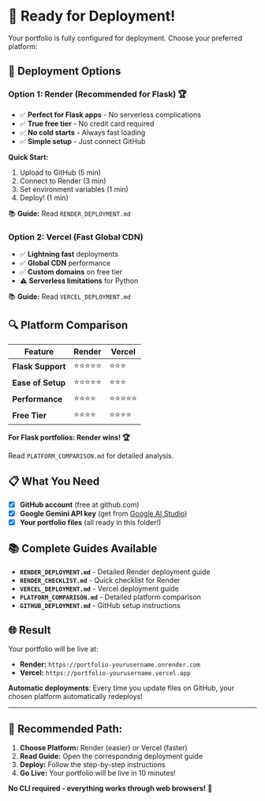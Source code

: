 # 🎯 Ready for Deployment!

Your portfolio is fully configured for deployment. Choose your preferred platform:

## 🚀 Deployment Options

### Option 1: Render (Recommended for Flask) 🏆
- ✅ **Perfect for Flask apps** - No serverless complications
- ✅ **True free tier** - No credit card required  
- ✅ **No cold starts** - Always fast loading
- ✅ **Simple setup** - Just connect GitHub

**Quick Start:**
1. Upload to GitHub (5 min)
2. Connect to Render (3 min)  
3. Set environment variables (1 min)
4. Deploy! (1 min)

📚 **Guide:** Read `RENDER_DEPLOYMENT.md`

### Option 2: Vercel (Fast Global CDN)
- ✅ **Lightning fast** deployments
- ✅ **Global CDN** performance
- ✅ **Custom domains** on free tier
- ⚠️ **Serverless limitations** for Python

📚 **Guide:** Read `VERCEL_DEPLOYMENT.md`

## 🔍 **Platform Comparison**

| Feature | Render | Vercel |
|---------|--------|--------|
| **Flask Support** | ⭐⭐⭐⭐⭐ | ⭐⭐⭐ |
| **Ease of Setup** | ⭐⭐⭐⭐⭐ | ⭐⭐⭐ |
| **Performance** | ⭐⭐⭐⭐ | ⭐⭐⭐⭐⭐ |
| **Free Tier** | ⭐⭐⭐⭐ | ⭐⭐⭐⭐ |

**For Flask portfolios: Render wins! 🏆**

Read `PLATFORM_COMPARISON.md` for detailed analysis.

## 📋 What You Need
- [x] **GitHub account** (free at github.com)
- [x] **Google Gemini API key** (get from [Google AI Studio](https://makersuite.google.com/app/apikey))
- [x] **Your portfolio files** (all ready in this folder!)

## 📚 Complete Guides Available
- **`RENDER_DEPLOYMENT.md`** - Detailed Render deployment guide
- **`RENDER_CHECKLIST.md`** - Quick checklist for Render
- **`VERCEL_DEPLOYMENT.md`** - Vercel deployment guide
- **`PLATFORM_COMPARISON.md`** - Detailed platform comparison
- **`GITHUB_DEPLOYMENT.md`** - GitHub setup instructions

## 🌐 Result
Your portfolio will be live at:
- **Render:** `https://portfolio-yourusername.onrender.com`
- **Vercel:** `https://portfolio-yourusername.vercel.app`

**Automatic deployments**: Every time you update files on GitHub, your chosen platform automatically redeploys!

---

## 🚀 **Recommended Path:**
1. **Choose Platform:** Render (easier) or Vercel (faster)
2. **Read Guide:** Open the corresponding deployment guide
3. **Deploy:** Follow the step-by-step instructions
4. **Go Live:** Your portfolio will be live in 10 minutes!

**No CLI required - everything works through web browsers!** 🎉
